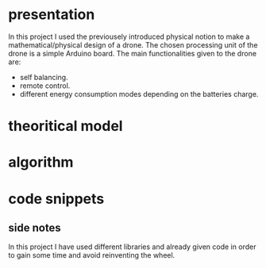 # presentation
In this project I used the previousely introduced physical notion to make a mathematical/physical design of a drone. The chosen processing unit of the drone is a simple Arduino board.
The main functionalities given to the drone are:
* self balancing.
* remote control.
* different energy consumption modes depending on the batteries charge.

# theoritical model

# algorithm

# code snippets

## side notes
In this project I have used different libraries and already given code in order to gain some time and avoid reinventing the wheel.
